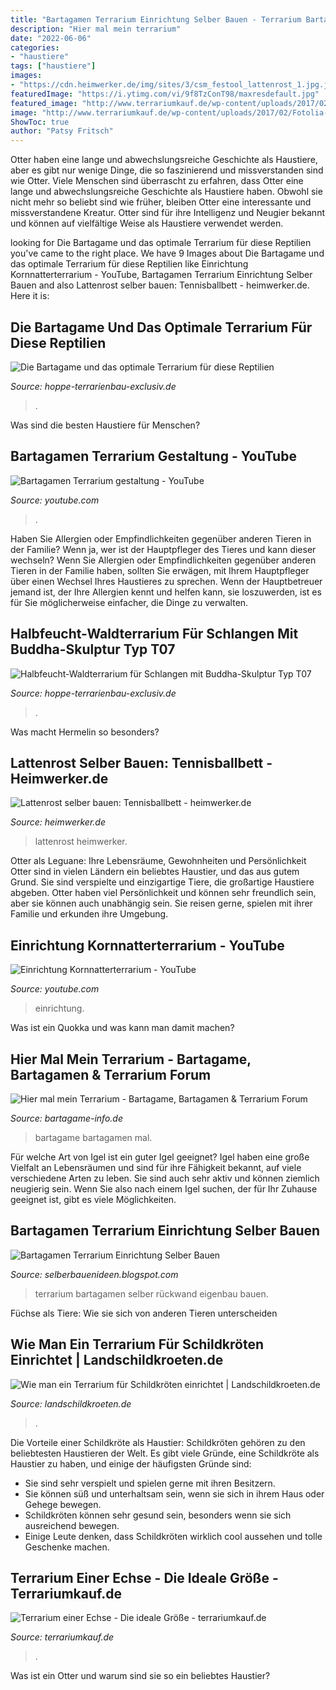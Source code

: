 ```yaml
---
title: "Bartagamen Terrarium Einrichtung Selber Bauen - Terrarium Bartagamen Selber Rückwand Eigenbau Bauen"
description: "Hier mal mein terrarium"
date: "2022-06-06"
categories:
- "haustiere"
tags: ["haustiere"]
images:
- "https://cdn.heimwerker.de/img/sites/3/csm_festool_lattenrost_1.jpg.jpg"
featuredImage: "https://i.ytimg.com/vi/9f8TzConT98/maxresdefault.jpg"
featured_image: "http://www.terrariumkauf.de/wp-content/uploads/2017/02/Fotolia-Bartagame-Echse-1024x627.jpg"
image: "http://www.terrariumkauf.de/wp-content/uploads/2017/02/Fotolia-Bartagame-Echse-1024x627.jpg"
ShowToc: true
author: "Patsy Fritsch"
---
```



Otter haben eine lange und abwechslungsreiche Geschichte als Haustiere, aber es gibt nur wenige Dinge, die so faszinierend und missverstanden sind wie Otter.
Viele Menschen sind überrascht zu erfahren, dass Otter eine lange und abwechslungsreiche Geschichte als Haustiere haben. Obwohl sie nicht mehr so beliebt sind wie früher, bleiben Otter eine interessante und missverstandene Kreatur. Otter sind für ihre Intelligenz und Neugier bekannt und können auf vielfältige Weise als Haustiere verwendet werden.

	

		
looking for Die Bartagame und das optimale Terrarium für diese Reptilien you've came to the right place. We have 9 Images about Die Bartagame und das optimale Terrarium für diese Reptilien like Einrichtung Kornnatterterrarium - YouTube, Bartagamen Terrarium Einrichtung Selber Bauen and also Lattenrost selber bauen: Tennisballbett - heimwerker.de. Here it is:
		
    
## Die Bartagame Und Das Optimale Terrarium Für Diese Reptilien

<img loading=lazy src="https://hoppe-terrarienbau-exclusiv.de/wp-content/uploads/2016/06/Bartagame-1024x731.jpg" onerror="this.onerror=null;this.src='https://tse3.mm.bing.net/th?id=OIP.3DczTq8MM6N_eSFZOZm4iwHaFS&amp;pid=15.1';" alt="Die Bartagame und das optimale Terrarium für diese Reptilien">

_Source: hoppe-terrarienbau-exclusiv.de_

>. 

	

Was sind die besten Haustiere für Menschen?

    
## Bartagamen Terrarium Gestaltung - YouTube

<img loading=lazy src="https://i.ytimg.com/vi/9f8TzConT98/maxresdefault.jpg" onerror="this.onerror=null;this.src='https://tse3.mm.bing.net/th?id=OIP.m6A9uvIoePa7lqstsxXRmgHaEK&amp;pid=15.1';" alt="Bartagamen Terrarium gestaltung - YouTube">

_Source: youtube.com_

>. 

	

Haben Sie Allergien oder Empfindlichkeiten gegenüber anderen Tieren in der Familie? Wenn ja, wer ist der Hauptpfleger des Tieres und kann dieser wechseln?
Wenn Sie Allergien oder Empfindlichkeiten gegenüber anderen Tieren in der Familie haben, sollten Sie erwägen, mit Ihrem Hauptpfleger über einen Wechsel Ihres Haustieres zu sprechen. Wenn der Hauptbetreuer jemand ist, der Ihre Allergien kennt und helfen kann, sie loszuwerden, ist es für Sie möglicherweise einfacher, die Dinge zu verwalten.

    
## Halbfeucht-Waldterrarium Für Schlangen Mit Buddha-Skulptur Typ T07

<img loading=lazy src="https://hoppe-terrarienbau-exclusiv.de/wp-content/uploads/2016/07/Landschaftstotale2-2.jpg" onerror="this.onerror=null;this.src='https://tse1.mm.bing.net/th?id=OIP.cSecT6sqcRcofwmcruCBAgHaFU&amp;pid=15.1';" alt="Halbfeucht-Waldterrarium für Schlangen mit Buddha-Skulptur Typ T07">

_Source: hoppe-terrarienbau-exclusiv.de_

>. 

	

Was macht Hermelin so besonders?

    
## Lattenrost Selber Bauen: Tennisballbett - Heimwerker.de

<img loading=lazy src="https://cdn.heimwerker.de/img/sites/3/csm_festool_lattenrost_1.jpg.jpg" onerror="this.onerror=null;this.src='https://tse4.mm.bing.net/th?id=OIP.VlCECU3Q3M1T66Ich3B3gQHaC9&amp;pid=15.1';" alt="Lattenrost selber bauen: Tennisballbett - heimwerker.de">

_Source: heimwerker.de_

>lattenrost heimwerker. 

	

Otter als Leguane: Ihre Lebensräume, Gewohnheiten und Persönlichkeit
Otter sind in vielen Ländern ein beliebtes Haustier, und das aus gutem Grund. Sie sind verspielte und einzigartige Tiere, die großartige Haustiere abgeben. Otter haben viel Persönlichkeit und können sehr freundlich sein, aber sie können auch unabhängig sein. Sie reisen gerne, spielen mit ihrer Familie und erkunden ihre Umgebung.

    
## Einrichtung Kornnatterterrarium - YouTube

<img loading=lazy src="http://i.ytimg.com/vi/39kvvtleZf8/maxresdefault.jpg" onerror="this.onerror=null;this.src='https://tse2.mm.bing.net/th?id=OIP.c8SdnZWhBmm0CZwZIZNgTwHaEK&amp;pid=15.1';" alt="Einrichtung Kornnatterterrarium - YouTube">

_Source: youtube.com_

>einrichtung. 

	

Was ist ein Quokka und was kann man damit machen?

    
## Hier Mal Mein Terrarium - Bartagame, Bartagamen &amp; Terrarium Forum

<img loading=lazy src="http://666kb.com/i/br81x5osnkm2enfd0.jpg" onerror="this.onerror=null;this.src='https://tse3.mm.bing.net/th?id=OIP.7PvqJaJf8LFUDz40ne3FJwHaEJ&amp;pid=15.1';" alt="Hier mal mein Terrarium - Bartagame, Bartagamen &amp; Terrarium Forum">

_Source: bartagame-info.de_

>bartagame bartagamen mal. 

	

Für welche Art von Igel ist ein guter Igel geeignet?
Igel haben eine große Vielfalt an Lebensräumen und sind für ihre Fähigkeit bekannt, auf viele verschiedene Arten zu leben. Sie sind auch sehr aktiv und können ziemlich neugierig sein. Wenn Sie also nach einem Igel suchen, der für Ihr Zuhause geeignet ist, gibt es viele Möglichkeiten.

    
## Bartagamen Terrarium Einrichtung Selber Bauen

<img loading=lazy src="https://i.ytimg.com/vi/DhlBqc7gkxE/maxresdefault.jpg" onerror="this.onerror=null;this.src='https://tse4.mm.bing.net/th?id=OIP.jE-i9K26EH5jJv0EkwNIFgHaEK&amp;pid=15.1';" alt="Bartagamen Terrarium Einrichtung Selber Bauen">

_Source: selberbauenideen.blogspot.com_

>terrarium bartagamen selber rückwand eigenbau bauen. 

	

Füchse als Tiere: Wie sie sich von anderen Tieren unterscheiden

    
## Wie Man Ein Terrarium Für Schildkröten Einrichtet | Landschildkroeten.de

<img loading=lazy src="https://www.landschildkroeten.de/haltung/wp-content/uploads/2017/08/terrarium.jpg" onerror="this.onerror=null;this.src='https://tse1.mm.bing.net/th?id=OIP.FAddNUAgwE5Br7-wEOlrzwHaFj&amp;pid=15.1';" alt="Wie man ein Terrarium für Schildkröten einrichtet | Landschildkroeten.de">

_Source: landschildkroeten.de_

>. 

	

Die Vorteile einer Schildkröte als Haustier:
Schildkröten gehören zu den beliebtesten Haustieren der Welt. Es gibt viele Gründe, eine Schildkröte als Haustier zu haben, und einige der häufigsten Gründe sind:
- Sie sind sehr verspielt und spielen gerne mit ihren Besitzern.
- Sie können süß und unterhaltsam sein, wenn sie sich in ihrem Haus oder Gehege bewegen.
- Schildkröten können sehr gesund sein, besonders wenn sie sich ausreichend bewegen.
- Einige Leute denken, dass Schildkröten wirklich cool aussehen und tolle Geschenke machen.

    
## Terrarium Einer Echse - Die Ideale Größe - Terrariumkauf.de

<img loading=lazy src="http://www.terrariumkauf.de/wp-content/uploads/2017/02/Fotolia-Bartagame-Echse-1024x627.jpg" onerror="this.onerror=null;this.src='https://tse3.mm.bing.net/th?id=OIP.0wV80cvLayTwEsMISuQFBgHaEi&amp;pid=15.1';" alt="Terrarium einer Echse - Die ideale Größe - terrariumkauf.de">

_Source: terrariumkauf.de_

>. 

	

Was ist ein Otter und warum sind sie so ein beliebtes Haustier?

